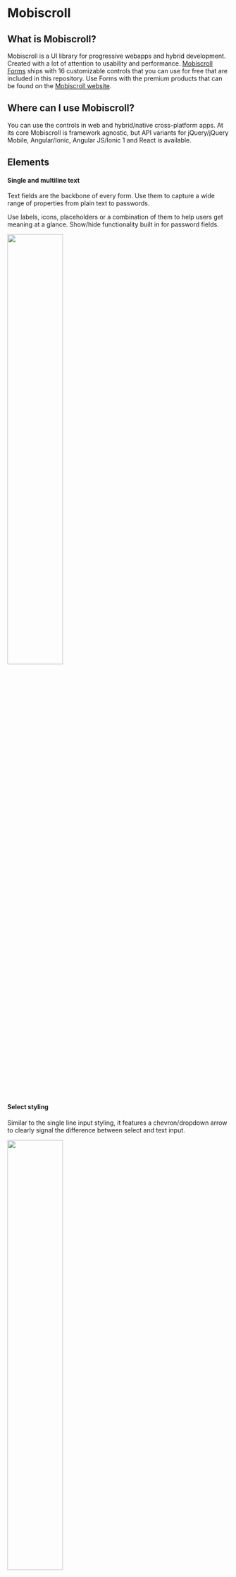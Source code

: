 Mobiscroll
==========

What is Mobiscroll?
-----------------
Mobiscroll is a UI library for progressive webapps and hybrid development. Created with a lot of attention to usability and performance. [Mobiscroll Forms](https://mobiscroll.com/forms) ships with 16 customizable controls that you can use for free that are included in this repository. Use Forms with the premium products that can be found on the [Mobiscroll website](https://mobiscroll.com).

Where can I use Mobiscroll?
-----------------
You can use the controls in web and hybrid/native cross-platform apps. At its core Mobiscroll is framework agnostic, but API variants for jQuery/jQuery Mobile, Angular/Ionic, Angular JS/Ionic 1 and React is available.

Elements
-----------------

#### Single and multiline text

Text fields are the backbone of every form. Use them to capture a wide range of properties from plain text to passwords.

Use labels, icons, placeholders or a combination of them to help users get meaning at a glance. Show/hide functionality built in for password fields.

<img src="https://github.com/acidb/mobiscroll/blob/master/img/text-input.png?raw=true" width="50%">

#### Select styling

Similar to the single line input styling, it features a chevron/dropdown arrow to clearly signal the difference between select and text input.

<img src="https://github.com/acidb/mobiscroll/blob/master/img/select-styling.png?raw=true" width="50%">

#### Buttons

Buttons with different states, styles and alignments. Inline or raised, left aligned, right aligned, centered or justified. Full-width buttons supported as well.

Use it with or without icons.

<img src="https://github.com/acidb/mobiscroll/blob/master/img/buttons.png?raw=true" width="50%">

#### Segmented control

Easily lay out two to five options for single and multiple select. Making all options instantly visible lets users make selections with a single interaction instead of at least 3 (tap to open select, do the select, hit set - like for the traditional dropdown).

<img src="https://github.com/acidb/mobiscroll/blob/master/img/segmented.png?raw=true" width="50%">

#### Checkbox and checklist

Similar to the native checkbox in functionality, but with a look and feel that fits with the overall user experience and theme. Features description text, checkbox list and disabled styling.

Excellent choice for inline multi-select lists.

<img src="https://github.com/acidb/mobiscroll/blob/master/img/checkbox.png?raw=true" width="50%">

#### Radio button list

Single select for a list of options. Use it instead of the segmented control if there are more items that would fit in a single line.

Usually a good choice for five options and above. Features disabled styling and optional description.

<img src="https://github.com/acidb/mobiscroll/blob/master/img/radio.png?raw=true" width="50%">

#### Switch

Just like the checkbox, the switch lets users turn options on/off. Can be rendered as a list of fields, like the checkbox list or as a stand-alone control.

Features optional description and disabled styling.

<img src="https://github.com/acidb/mobiscroll/blob/master/img/switch.png?raw=true" width="50%">

#### Stepper

When users need to make small adjustments to values by increasing or decreasing it avoid free-form input and dropdowns. Steppers help in minimizing mistakes, and reduce the number of taps for getting the values right.

<img src="https://github.com/acidb/mobiscroll/blob/master/img/stepper.png?raw=true" width="50%">

#### Page and typography

Takes care of setting the background colors, spacing and typographic styling. It makes sure that the content you add shows up nicely on any screen-size.

<img src="https://github.com/acidb/mobiscroll/blob/master/img/typography.png?raw=true" width="50%">

#### Slider

Work your way from a monotone, dropdown heavy form to an easily scannable page by switching controls. Consider using sliders for selecting one or multiple values from a range.

Continuous ranges, steps, floating value display, disabled styling and usage with icons is supported out of the box.

<img src="https://github.com/acidb/mobiscroll/blob/master/img/slider.png?raw=true" width="50%">

#### Progress

Provide visual feedback to the user. Reduce anxiety and help people understand progress with the control. You can also use it as a completness meter to show how the user does on completing a purchase.

With a powerful API control the state, value programtically and restart, pause it if you need to.

<img src="https://github.com/acidb/mobiscroll/blob/master/img/progress.png?raw=true" width="50%">

#### Alert, confirm and prompt

Show alert messages, confirmation dialogs and prompt for focused value entry. With a platform-specific look and feel, you can make your users feel at home and communicate what they actually need to see.

These controls cannot be dismissed by pressing the overlay, avoiding closing it by mistake.

<img src="https://github.com/acidb/mobiscroll/blob/master/img/alert.png?raw=true" width="50%">

#### Toast and snackbar

Keep your users up to date with notifications. Either in form of a toast or a snackbar.

You can optionally provide an action with the message - such as UNDO or RETRY - which will help the user make progress faster towards their goal.

<img src="https://github.com/acidb/mobiscroll/blob/master/img/notifications.png?raw=true" width="50%">

Documentation
-----------------
For the complete documentation of Mobiscroll Forms and all products, please visit https://docs.mobiscroll.com

Demos and examples
-----------------
- Demos for Mobiscroll Forms (FREE) can be found at https://demo.mobiscroll.com/forms
- Over 150 live demos with downloadable code can be found at https://demo.mobiscroll.com

Getting help
-----------------
- Report bugs to the [issues list](https://github.com/acidb/mobiscroll/issues?q=is%3Aopen) for all Mobiscroll products.
- Browse the [learning section](https://mobiscroll.com/support) and [help center](http://help.mobiscroll.com) for resources and more information on the products.
- Submit and answer questions on the [Community Forum](https://forum.mobiscroll.com) and [StackOverflow](http://stackoverflow.com/questions/tagged/mobiscroll) with the 'mobiscroll' tag.

The Mobiscroll team does not provide technical support for Mobiscroll Forms. To get support please [purchase a license from our website](https://mobiscroll.com/pricing).

Release notes
-----------------
For the complete release history and changelog, visit https://mobiscroll.com/releases

Get in touch
-----------------
Contact https://mobiscroll.com/contact

Twitter http://twitter.com/mobiscroll

Facebook https://www.facebook.com/mobiscroll


License Information
-----------------

This project has been released under the Apache License, version 2.0, the text of which is included below. This license applies ONLY to the source of this repository and does not extend to any other Mobiscroll distribution or variant, or any other 3rd party libraries used in a repository. For licensing information about Mobiscroll, see the [License Agreements page at mobiscroll.com](https://mobiscroll.com/eula).

>Copyright © 2018 Mobiscroll

>Licensed under the Apache License, Version 2.0 (the "License"); you may not use this file except in compliance with the License. You may obtain a copy of the License at

>http://www.apache.org/licenses/LICENSE-2.0

>Unless required by applicable law or agreed to in writing, software distributed under the License is distributed on an "AS IS" BASIS, WITHOUT WARRANTIES OR CONDITIONS OF ANY KIND, either express or implied. See the License for the specific language governing permissions and limitations under the License.
